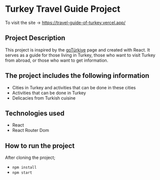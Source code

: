 # Turkey Travel Guide Project

To visit the site -> https://travel-guide-of-turkey.vercel.app/

## Project Description

This project is inspired by the [goTürkiye](https://goturkiye.com/) page and created with React. It serves as a guide for those living in Turkey, those who want to visit Turkey from abroad, or those who want to get information.

## The project includes the following information

- Cities in Turkey and activities that can be done in these cities
- Activities that can be done in Turkey
- Delicacies from Turkish cuisine

## Technologies used

- React
- React Router Dom

## How to run the project

After cloning the project;

- `npm install`
- `npm start`
